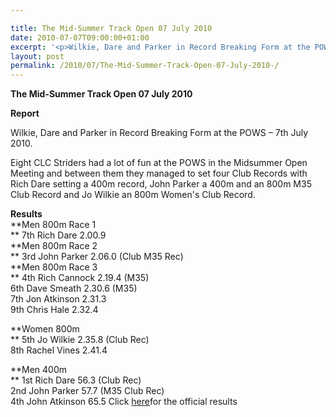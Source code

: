 ```yaml
---

title: The Mid-Summer Track Open 07 July 2010
date: 2010-07-07T09:00:00+01:00
excerpt: '<p>Wilkie, Dare and Parker in Record Breaking Form at the POWS - 7th July 2010. Click on the links to see the great track performances by all the Striders. You all make me very proud, keep it up!, Brendan Ward (Club Chairman) Mid-Summer Open 07 July 2010 Photos Report Results</p>'
layout: post
permalink: /2010/07/The-Mid-Summer-Track-Open-07-July-2010-/
---
```

**The Mid-Summer Track Open 07 July 2010** </p> 

**Report**

Wilkie, Dare and Parker in Record Breaking Form at the POWS &#8211; 7th July 2010. 

Eight CLC Striders had a lot of fun at the POWS in the Midsummer Open Meeting and between them they managed to set four Club Records with Rich Dare setting a 400m record, John Parker a 400m and an 800m M35 Club Record and Jo Wilkie an 800m Women's Club Record.

**<a name="Results"></a>Results<a name="Results"></a>**  
**Men 800m Race 1  
** 7th Rich Dare 2.00.9  
**Men 800m Race 2  
** 3rd John Parker 2.06.0 (Club M35 Rec)  
**Men 800m Race 3  
** 4th Rich Cannock 2.19.4 (M35)  
6th Dave Smeath 2.30.6 (M35)  
7th Jon Atkinson 2.31.3  
9th Chris Hale 2.32.4

**Women 800m  
** 5th Jo Wilkie 2.35.8 (Club Rec)  
8th Rachel Vines 2.41.4

**Men 400m  
** 1st Rich Dare 56.3 (Club Rec)  
2nd John Parker 57.7 (M35 Club Rec)  
4th John Atkinson 65.5 Click <a href="http://athleticprowess.co.uk/images/midsummer/midsummer_1_2010_results.pdf" target="_blank" rel="nofollow">here</a>for the official results 

<map name="100109w.jpg">
  <area shape="RECT" coords="677,27,696,48" alt="Race Winner" />
  
  <area shape="RECT" coords="379,28,393,45" alt="Sarah Greef" />
  
  <area shape="RECT" coords="354,28,368,46" alt="Rachel Vines" />
  
  <area shape="RECT" coords="303,28,318,46" alt="Anna Maughan" />
  
  <area shape="RECT" coords="206,28,220,46" alt="Dawn Addinall" />
  
  <area shape="RECT" coords="86,28,103,46" alt="Alex Evans" />
</map>

<map name="100109m.jpg">
  <area shape="RECT" coords="63,31,76,45" alt="Clive Scott" />
  
  <area shape="RECT" coords="112,32,121,44" alt="Paul Davies" />
  
  <area shape="RECT" coords="118,32,129,43" alt="Paul Stonuary" />
  
  <area shape="RECT" coords="223,29,236,47" alt="James Gibbs" />
  
  <area shape="RECT" coords="255,29,264,42" alt="David Smeath" />
  
  <area shape="RECT" coords="263,28,272,43" alt="Chris Hale" />
  
  <area shape="RECT" coords="275,31,288,45" alt="Rob Shute" />
  
  <area shape="RECT" coords="308,31,321,45" alt="Billy Bradshaw" />
  
  <area shape="RECT" coords="582,29,594,46" alt="Will Ferguson" />
  
  <area shape="RECT" coords="680,30,694,45" alt="Race Winner" />
</map>